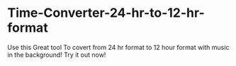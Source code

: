 # Time-Converter-24-hr-to-12-hr-format
Use this Great tool To covert from 24 hr format to 12 hour format with music in the background! Try it out now!
